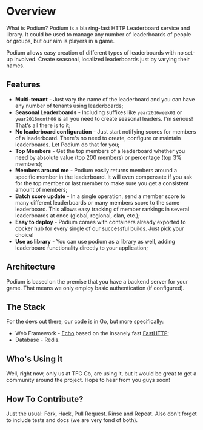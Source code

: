 Overview
========

What is Podium? Podium is a blazing-fast HTTP Leaderboard service and library. It could be used to manage any number of leaderboards of people or groups, but our aim is players in a game.

Podium allows easy creation of different types of leaderboards with no set-up involved. Create seasonal, localized leaderboards just by varying their names.

## Features

* **Multi-tenant** - Just vary the name of the leaderboard and you can have any number of tenants using leaderboards;
* **Seasonal Leaderboards** - Including suffixes like `year2016week01` or `year2016month06` is all you need to create seasonal leaders. I'm serious! That's all there is to it;
* **No leaderboard configuration** - Just start notifying scores for members of a leaderboard. There's no need to create, configure or maintain leaderboards. Let Podium do that for you;
* **Top Members** - Get the top members of a leaderboard whether you need by absolute value (top 200 members) or percentage (top 3% members);
* **Members around me** - Podium easily returns members around a specific member in the leaderboard. It will even compensate if you ask for the top member or last member to make sure you get a consistent amount of members;
* **Batch score update** - In a single operation, send a member score to many different leaderboards or many members score to the same leaderboard. This allows easy tracking of member rankings in several leaderboards at once (global, regional, clan, etc.);
* **Easy to deploy** - Podium comes with containers already exported to docker hub for every single of our successful builds. Just pick your choice!
* **Use as library** - You can use podium as a library as well, adding leaderboard functionality directly to your application;

## Architecture

Podium is based on the premise that you have a backend server for your game. That means we only employ basic authentication (if configured).

## The Stack

For the devs out there, our code is in Go, but more specifically:

* Web Framework - [Echo](https://github.com/labstack/echo) based on the insanely fast [FastHTTP](https://github.com/valyala/fasthttp);
* Database - Redis.

## Who's Using it

Well, right now, only us at TFG Co, are using it, but it would be great to get a community around the project. Hope to hear from you guys soon!

## How To Contribute?

Just the usual: Fork, Hack, Pull Request. Rinse and Repeat. Also don't forget to include tests and docs (we are very fond of both).
